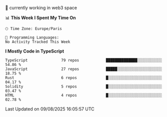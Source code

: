 🔭 currently working in web3 space

<!--START_SECTION:waka-->
📊 **This Week I Spent My Time On** 

```text
🕑︎ Time Zone: Europe/Paris

💬 Programming Languages: 
No Activity Tracked This Week
```

**I Mostly Code in TypeScript** 

```text
TypeScript               79 repos            ██████████████░░░░░░░░░░░   54.86 % 
JavaScript               27 repos            █████░░░░░░░░░░░░░░░░░░░░   18.75 % 
Rust                     6 repos             █░░░░░░░░░░░░░░░░░░░░░░░░   04.17 % 
Solidity                 5 repos             █░░░░░░░░░░░░░░░░░░░░░░░░   03.47 % 
HTML                     4 repos             █░░░░░░░░░░░░░░░░░░░░░░░░   02.78 % 
```




 Last Updated on 09/08/2025 16:05:57 UTC
<!--END_SECTION:waka-->
